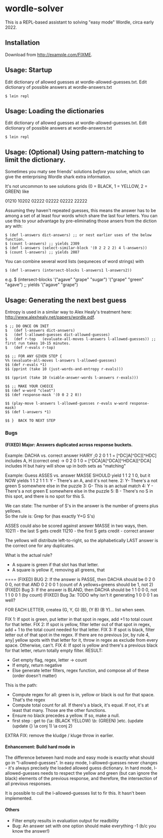 # wordle-solver

This is a REPL-based assistant to solving "easy mode" Wordle, circa early 2022.


## Installation

Download from http://example.com/FIXME.

## Usage: Startup

Edit dictionary of allowed guesses at wordle-allowed-guesses.txt.
Edit dictionary of possible answers at wordle-answers.txt

    $ lein repl

## Usage: Loading the dictionaries

Edit dictionary of allowed guesses at wordle-allowed-guesses.txt.
Edit dictionary of possible answers at wordle-answers.txt

    $ lein repl


## Usage: (Optional) Using pattern-matching to limit the dictionary.

Sometimes you maty see friends' solutions *before* you solve, which can give the enterprising Wordle shark extra information.

It's not uncommon to see solutions grids (0 = BLACK, 1 = YELLOW, 2 = GREEN) like 

01210
10202
02222
02222
02222
22222

Assuming they haven't repeated guesses, this means the answer has to be among a set of at least four words which share the last four letters.  You can use this to your advantage by pre-eliminating those ansers from the diction ary with:

	$ (def l-answers dict-answers) ;; or nest earlier uses of the below function.
	$ (count l-answers) ;; yields 2309
	$ (def l-answers (select-similar-block '(0 2 2 2 2) 4 l-answers))
	$ (count l-answers) ;; yields 2087

You can combine several word lists (sequneces of word strings) with

	$ (def l-answers (intersect-blocks l-answers1 l-answers2))

e.g. 
	$ (intersect-blocks '("agave" "grape" "sugar") '("grape" "green" "agave") ;; yields '("agave" "grape")

## Usage: Generating the next best guess

Entropy is used in a similar way to Alex Healy's treatment here: http://www.alexhealy.net/papers/wordle.pdf.

	$ ;; DO ONCE ON INIT
	$	(def l-answers dict-answers)
	$	(def l-allowed-guesses dict-allowed-guesses)
	$	(def r-top   (evaluate-all-moves l-answers l-allowed-guesses)) ;; first run takes 10-15 minutes.
	$	(def r-evals r-top)

	$$ ;; FOR ANY GIVEN STEP {
  	%% (evaluate-all-moves l-answers l-allowed-guesses)
    $$ (def r-evals *1)
  	$$ (pprint (take 10 (just-words-and-entropy r-evals)))

 	$$ (pprint (take 10 (viable-answer-words l-answers r-evals)))

  	$$ ;; MAKE YOUR CHOICE
	$$ (def w-word "cleat")
	$$ (def response-mask '(0 0 2 2 0))

	$$ (play-move l-answers l-allowed-guesses r-evals w-word response-mask)
	$$ (def l-answers *1)

	$$ }  BACK TO NEXT STEP
### Bugs


#### (FIXED) Major: Answers duplicated across response buckets.

Example: DACHA vs. correct answer HAIRY
;0 2 0 1 1 = [^DC]A[^DC][^HDC] includes A, H
(correct one) -> 0 2 0 1 0 = [^DCA]A[^DCA][^HDCA][^DCA] includes H
but hairy will show up in both sets as "matching" 

Example: Guess ASSES vs. answer MASSE SHOULD yield 1 1 2 1 0, but it NOW yields 1 1 2 1 1
1: Y - There's an A, and it's not here.
2: Y- There's a not green S somewhere else in the puzzle
3: G- This is an actual match
4: Y - There's a not green E somewhere else in the puzzle
5: B - There's no S in this spot, and there is no spot for this S.

We can state: The number of S's in the answer is the number of greens plus yellows.  
So the rule is: Grep for (has exactly Y+G S's)

ASSES could also be scored against answer MASSE in two ways, then.
10211 - the last S gets credit
11210 - the first S gets credit - correct answer

The yellows will distribute left-to-right, so the alphabetically LAST answer is the correct one for any duplicates.


What is the actual rule?
- A square is green if that slot has that letter.
- A square is yellow if, removing all greens, that 

====
(FIXED) BUG 2: If the answer is PASSE, then DACHA should be 0 2 0 0 0, not that AND 0 2 0 0 1 (count of A yellows+greens should be 1, not 2)
(FIXED) Bug 3: If the answer is BLAND, then DACHA should be 1 1 0 0 0, not 1 1 0 0 1 (by count)
(FIXED) Bug 3a: TODO why isn't it generating 1 0 0 0 1 as well? 

FOR EACH LETTER, createa  (G, Y, G)  (B), (Y B) (B Y)... list when seen.

FIX 1: If spot is green, put letter in that spot in regex, add +1 to total count for that letter.
FIX 2: If spot is yellow, filter letter out of that spot in regex, add + 1 to the total count needed for that letter.
FIX 3: If spot is black, filter letter out of that spot in the regex.   If there are no previous [or, by rule 4, any] yellow spots with that letter for it, throw in regex as exclude from every space.  Otherwise, can't.
FIX 4: If spot is yellow and there's a previous black for that letter, return totally empty filter.
RESULT: 
- Get empty flag, regex, letter -> count
- If empty, return negative
- Else generate letter filters, regex function, and compose all of these (order doesn't matter)

This is the path:
- Compute regex for all: green is in, yellow or black is out for that space.  That's the regex
- Compute total count for all.  If there's a black, it's equal.  If not, it's at least that many.  Those are the other functions.
- Ensure no black precedes a yellow.  If so, make a null.
- first step : get to
{\a: (BLACK YELLOW) \b: (GREEN) }etc.
 (update (update {} \a conj 1) \a conj 2)

EXTRA FIX: remove the kludge / kluge throw in earlier.

#### Enhancement: Build hard mode in

The difference between hard mode and easy mode is exactly what should go in "l-allowed-guesses".
In easy mode, l-allowed-guesses never changes - it's always precisely the loaded allowed guess dictionary.
In hard mode, l-allowed-guesses needs to respect the yellow and green (but can ignore the black) elements of the previous response, and therefore, the intersection of all previous responses.  

It is possible to cull the l-allowed-guesses list to fir this.  It hasn't been implemented.

#### Others

- Filter empty results in evaluation output for readbility
- Bug: An answer set with one option should make everything -1 (b/c you know the answer!)
